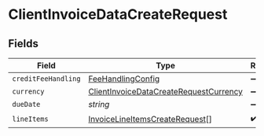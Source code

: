 # ClientInvoiceDataCreateRequest


## Fields

| Field                                                                                                   | Type                                                                                                    | Required                                                                                                | Description                                                                                             |
| ------------------------------------------------------------------------------------------------------- | ------------------------------------------------------------------------------------------------------- | ------------------------------------------------------------------------------------------------------- | ------------------------------------------------------------------------------------------------------- |
| `creditFeeHandling`                                                                                     | [FeeHandlingConfig](../../models/shared/feehandlingconfig.md)                                           | :heavy_minus_sign:                                                                                      | N/A                                                                                                     |
| `currency`                                                                                              | [ClientInvoiceDataCreateRequestCurrency](../../models/shared/clientinvoicedatacreaterequestcurrency.md) | :heavy_minus_sign:                                                                                      | N/A                                                                                                     |
| `dueDate`                                                                                               | *string*                                                                                                | :heavy_minus_sign:                                                                                      | N/A                                                                                                     |
| `lineItems`                                                                                             | [InvoiceLineItemsCreateRequest](../../models/shared/invoicelineitemscreaterequest.md)[]                 | :heavy_check_mark:                                                                                      | N/A                                                                                                     |